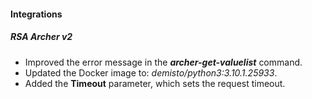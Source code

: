 
#### Integrations
##### RSA Archer v2
- Improved the error message in the ***archer-get-valuelist*** command.
- Updated the Docker image to: *demisto/python3:3.10.1.25933*.
- Added the **Timeout** parameter, which sets the request timeout.